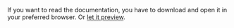 If you want to read the documentation, you have to download and open it in your preferred browser. Or [let it preview](http://htmlpreview.github.io/?https://github.com/DragonSkills99/CI-Users/blob/master/Documentation/GettingStarted.html).
